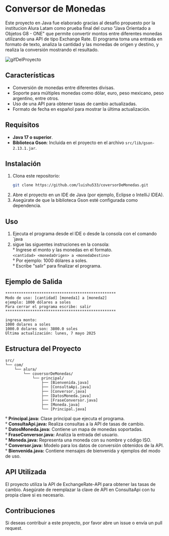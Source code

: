 # Conversor de Monedas

Este proyecto en Java fue elaborado gracias al desafio propuesto por la institucion Alura Latam como prueba final del 
curso "Java Orientado a Objetos G8 - ONE" que permite convertir montos entre diferentes monedas utilizando una API de 
tipo Exchange Rate. El programa toma una entrada en formato de texto, analiza la cantidad y las monedas de origen y 
destino, y realiza la conversión mostrando el resultado.

![gifDelProyecto](https://github.com/user-attachments/assets/cd3bf2ee-1470-492c-aab5-4e2676fc37de)


## Características

- Conversión de monedas entre diferentes divisas.
- Soporte para múltiples monedas como dólar, euro, peso mexicano, peso argentino, entre otros.
- Uso de una API para obtener tasas de cambio actualizadas.
- Formato de fecha en español para mostrar la última actualización.

## Requisitos

- **Java 17 o superior**.
- **Biblioteca Gson**: Incluida en el proyecto en el archivo `src/lib/gson-2.13.1.jar`.

## Instalación

1. Clona este repositorio:
   ```bash
   git clone https://github.com/luishu533/coversorDeMonedas.git
2. Abre el proyecto en un IDE de Java (por ejemplo, Eclipse o IntelliJ IDEA).
3. Asegúrate de que la biblioteca Gson esté configurada como dependencia.

## Uso
1. Ejecuta el programa desde el IDE o desde la consola con el comando `java
2. sigue las siguentes instruciones en la consola:  
    ° Ingrese el monto y las monedas en el formato.  
     `<cantidad> <monedaOrigen> a <monedaDestino>`  
    ° Por ejemplo: 1000 dólares a soles.  
    ° Escribe "salir" para finalizar el programa.

## Ejemplo de Salida
    *************************************************
    Modo de uso: [cantidad] [moneda1] a [moneda2]
    ejemplo: 1000 dólares a soles
    Para cerrar el programa escribe: salir
    *************************************************

    ingresa monto: 
    1000 dolares a soles
    1000.0 dolares son: 3800.0 soles
    Última actualización: lunes, 7 mayo 2025  

## Estructura del Proyecto
    src/
    └── com/
        └── alura/
            └── coversorDeMonedas/
                └── principal/
                    ├── [Bienvenida.java]
                    ├── [ConsultaApi.java]
                    ├── [Conversor.java]
                    ├── [DatosMoneda.java]
                    ├── [FraseConversor.java]
                    ├── [Moneda.java]
                    └── [Principal.java]

° **Principal.java:** Clase principal que ejecuta el programa.  
° **ConsultaApi.java:** Realiza consultas a la API de tasas de cambio.  
° **DatosMoneda.java:** Contiene un mapa de monedas soportadas.  
° **FraseConversor.java:** Analiza la entrada del usuario.  
° **Moneda.java:** Representa una moneda con su nombre y código ISO.  
° **Conversor.java:** Modelo para los datos de conversión obtenidos de la API.   
° **Bienvenida.java:** Contiene mensajes de bienvenida y ejemplos del modo de uso.

## API Utilizada
El proyecto utiliza la API de ExchangeRate-API para obtener las tasas de cambio. Asegúrate de reemplazar la clave 
de API en ConsultaApi con tu propia clave si es necesario.

## Contribuciones
Si deseas contribuir a este proyecto, por favor abre un issue o envía un pull request.


